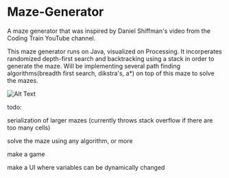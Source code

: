 # Maze-Generator
A maze generator that was inspired by Daniel Shiffman's video from the Coding Train YouTube channel.

This maze generator runs on Java, visualized on Processing. It incorperates randomized depth-first search and backtracking using a stack in order to generate the maze. Will be implementing several path finding algorithms(breadth first search, dikstra's, a*) on top of this maze to solve the mazes.

![Alt Text](https://i.imgur.com/qak8wSJ.gif)


todo:

serialization of larger mazes (currently throws stack overflow if there are too many cells)

solve the maze using any algorithm, or more

make a game

make a UI where variables can be dynamically changed
